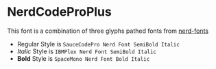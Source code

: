 # NerdCodeProPlus

This font is a combination of three glyphs pathed fonts from [nerd-fonts](https://github.com/ryanoasis/nerd-fonts/)

- Regular Style is `SauceCodePro Nerd Font SemiBold Italic`
- _Italic_ Style is `IBMPlex Nerd Font SemiBold Italic`
- **Bold** Style is `SpaceMono Nerd Font Bold Italic`
